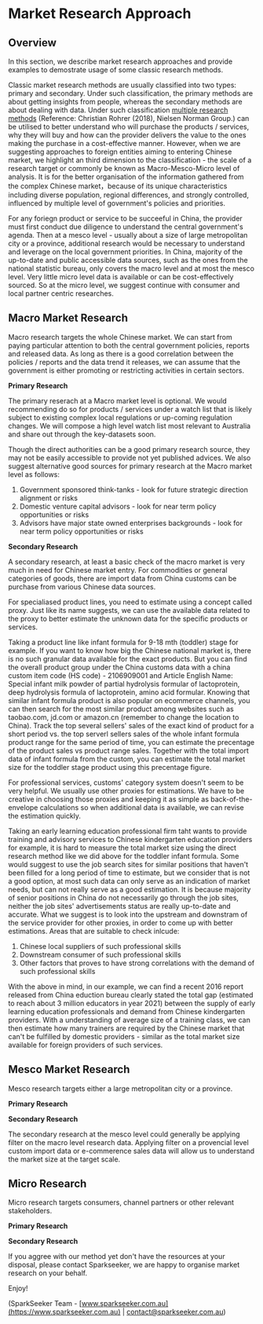 # Market Research Approach

## Overview

In this section, we describe market research approaches and provide examples to demostrate usage of some classic research methods.

Classic market research methods are usually classified into two types: primary and secondary. Under such classification, the primary methods are about getting insights from people, whereas the secondary methods are about dealing with data. Under such classification [multiple research methods](https://github.com/SparkSeeker-AU/2-QuantitativeMarketResearch/blob/master/Market%20Research%20Approach/images/user-research-methods-3d-framework.png) (Reference: Christian Rohrer (2018), Nielsen Norman Group.) can be utilised to better understand who will purchase the products / services, why they will buy and how can the provider delivers the value to the ones making the purchase in a cost-effective manner. However, when we are suggesting approaches to foreign entities aiming to entering Chinese market, we highlight an third dimension to the classification - the scale of a research target or commonly be known as Macro-Mesco-Micro level of analysis. It is for the better organisation of the information gathered from the complex Chinese market，because of its unique characteristics including diverse population, regional differences, and strongly controlled, influenced by multiple level of government's policies and priorities.

For any foriegn product or service to be succeeful in China, the provider must first conduct due diligence to understand the central government's agenda. Then at a mesco level - usually about a size of large metropolitan city or a province, additional research would be necessary to understand and leverage on the local government priorities. In China, majority of the up-to-date and public accessible data sources, such as the ones from the national statistic bureau, only covers the macro level and at most the mesco level. Very little micro level data is available or can be cost-effectively sourced. So at the micro level, we suggest continue with consumer and local partner centric researches.

## Macro Market Research

Macro research targets the whole Chinese market. We can start from paying particular attention to both the central government policies, reports and released data. As long as there is a good correlation between the policies / reports and the data trend it releases, we can assume that the government is either promoting or restricting activities in certain sectors.

**Primary Research**

The primary reserach at a Macro market level is optional. We would recommending do so for products / services under a watch list that is likely subject to existing complex local regulations or up-coming regulation changes. We will compose a high level watch list most relevant to Australia and share out through the key-datasets soon.

Though the direct authorities can be a good primary research source, they may not be easily accessible to provide not yet published advices. We also suggest alternative good sources for primary research at the Macro market level as follows:
1. Government sponsored think-tanks - look for future strategic direction alignment or risks
2. Domestic venture capital advisors - look for near term policy opportunities or risks
3. Advisors have major state owned enterprises backgrounds - look for near term policy opportunities or risks

**Secondary Research**

A secondary research, at least a basic check of the macro market is very much in need for Chinese market entry.
For commodities or general categories of goods, there are import data from China customs can be purchase from various Chinese data sources.

For specialiased product lines, you need to estimate using a concept called proxy. Just like its name suggests, we can use the available data related to the proxy to better estimate the unknown data for the specific products or services.

Taking a product line like infant formula for 9-18 mth (toddler) stage for example. If you want to know how big the Chinese national market is, there is no such granular data available for the exact products. But you can find the overall product group under the China customs data with a china custom item code (HS code) - 2106909001 and Article English Name: Special infant milk powder of partial hydrolysis formular of lactoprotein, deep hydrolysis formula of lactoprotein, amino acid formular. 
Knowing that similar infant formula product is also popular on ecommerce channels, you can then search for the most similar product among websites such as taobao.com, jd.com or amazon.cn (remember to change the location to China). Track the top several sellers' sales of the exact kind of product for a short period vs. the top serverl sellers sales of the whole infant formula product range for the same period of time, you can estimate the precentage of the product sales vs product range sales. Together with the total import data of infant formula from the custom, you can estimate the total market size for the toddler stage product using this precentage figure.

For professional services, customs' category system doesn't seem to be very helpful. We usually use other proxies for estimations. 
We have to be creative in choosing those proxies and keeping it as simple as back-of-the-envelope calculations so when additional data is available, we can revise the estimation quickly.

Taking an early learning education professional firm taht wants to provide training and advisory services to Chinese kindergarten education providers for example, it is hard to measure the total market size using the direct research method like we did above for the toddler infant formula. Some would suggest to use the job search sites for similar positions that haven't been filled for a long period of time to estimate, but we consider that is not a good option, at most such data can only serve as an indication of market needs, but can not really serve as a good estimation. It is because majority of senior positions in China do not necessarily go through the job sites, neither the job sites' advertisements status are really up-to-date and accurate. What we suggest is to look into the upstream and downstram of the service provider for other proxies, in order to come up with better estimations. Areas that are suitable to check inlcude:
1. Chinese local suppliers of such professional skills
2. Downstream consumer of such professional skills
3. Other factors that proves to have strong correlations with the demand of such professional skills

With the above in mind, in our example, we can find a recent 2016 report released from China eduction bureau clearly stated the total gap (estimated to reach about 3 million educators in year 2021)  between the supply of early learning education professionals and demand from Chinese kindergarten providers. With a understanding of average size of a training class, we can then estimate how many trainers are required by the Chinese market that can't be fulfilled by domestic providers - similar as the total market size available for foreign providers of such services. 

## Mesco Market Research

Mesco research targets either a large metropolitan city or a province.

**Primary Research**

**Secondary Research**

The secondary research at the mesco level could generally be applying filter on the macro level research data. Applying filter on a provencial level custom import data or e-commerence sales data will allow us to understand the market size at the target scale.  

## Micro Research

Micro research targets consumers, channel partners or other relevant stakeholders.

**Primary Research**

**Secondary Research**

If you aggree with our method yet don't have the resources at your disposal, please contact Sparkseeker, we are happy to organise market research on your behalf.

Enjoy!

(SparkSeeker Team - [www.sparkseeker.com.au](https://www.sparkseeker.com.au) | [contact@sparkseeker.com.au](mailto:contact@sparkseeker.com.au))
